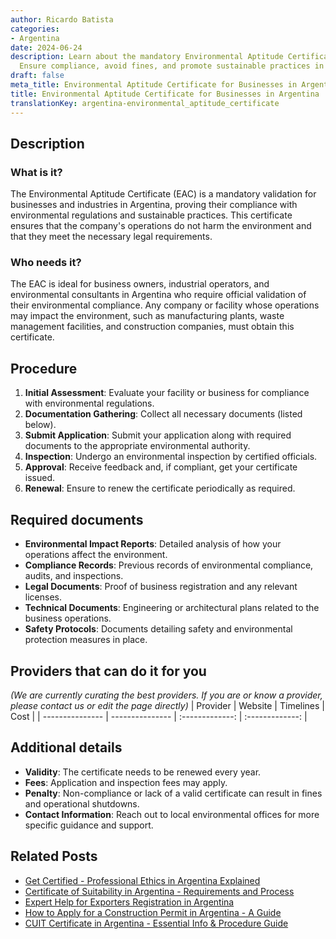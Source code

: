 ```yaml
---
author: Ricardo Batista
categories:
- Argentina
date: 2024-06-24
description: Learn about the mandatory Environmental Aptitude Certificate in Argentina.
  Ensure compliance, avoid fines, and promote sustainable practices in your business.
draft: false
meta_title: Environmental Aptitude Certificate for Businesses in Argentina
title: Environmental Aptitude Certificate for Businesses in Argentina
translationKey: argentina-environmental_aptitude_certificate
---
```



## Description
### What is it?
The Environmental Aptitude Certificate (EAC) is a mandatory validation for businesses and industries in Argentina, proving their compliance with environmental regulations and sustainable practices. This certificate ensures that the company's operations do not harm the environment and that they meet the necessary legal requirements.

### Who needs it?
The EAC is ideal for business owners, industrial operators, and environmental consultants in Argentina who require official validation of their environmental compliance. Any company or facility whose operations may impact the environment, such as manufacturing plants, waste management facilities, and construction companies, must obtain this certificate.

## Procedure

1. **Initial Assessment**: Evaluate your facility or business for compliance with environmental regulations.
2. **Documentation Gathering**: Collect all necessary documents (listed below).
3. **Submit Application**: Submit your application along with required documents to the appropriate environmental authority.
4. **Inspection**: Undergo an environmental inspection by certified officials.
5. **Approval**: Receive feedback and, if compliant, get your certificate issued.
6. **Renewal**: Ensure to renew the certificate periodically as required.


## Required documents

- **Environmental Impact Reports**: Detailed analysis of how your operations affect the environment.
- **Compliance Records**: Previous records of environmental compliance, audits, and inspections.
- **Legal Documents**: Proof of business registration and any relevant licenses.
- **Technical Documents**: Engineering or architectural plans related to the business operations.
- **Safety Protocols**: Documents detailing safety and environmental protection measures in place.


## Providers that can do it for you
_(We are currently curating the best providers. If you are or know a provider, please contact us or edit the page directly)_
| Provider        |     Website     |     Timelines    |       Cost      |
| --------------- | --------------- |  :-------------: | :-------------: |

## Additional details

- **Validity**: The certificate needs to be renewed every year.
- **Fees**: Application and inspection fees may apply.
- **Penalty**: Non-compliance or lack of a valid certificate can result in fines and operational shutdowns.
- **Contact Information**: Reach out to local environmental offices for more specific guidance and support.

## Related Posts

- [Get Certified - Professional Ethics in Argentina Explained](https://tramitit.com/guides/argentina/professional_ethics_certificate/)
- [Certificate of Suitability in Argentina - Requirements and Process](https://tramitit.com/guides/argentina/certificate_of_suitability/)
- [Expert Help for Exporters Registration in Argentina](https://tramitit.com/guides/argentina/exporters_registration/)
- [How to Apply for a Construction Permit in Argentina - A Guide](https://tramitit.com/guides/argentina/construction_permit_request/)
- [CUIT Certificate in Argentina - Essential Info & Procedure Guide](https://tramitit.com/guides/argentina/cuit_certificate/)